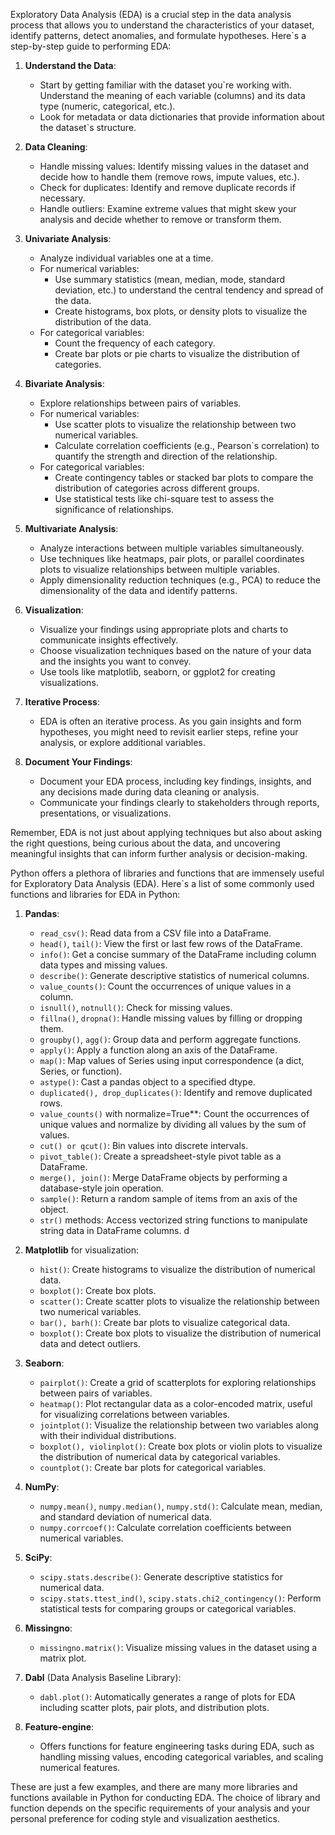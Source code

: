 Exploratory Data Analysis (EDA) is a crucial step in the data analysis process that allows you to understand the characteristics of your dataset, identify patterns, detect anomalies, and formulate hypotheses. Here`s a step-by-step guide to performing EDA:

1. **Understand the Data**: 
   - Start by getting familiar with the dataset you`re working with. Understand the meaning of each variable (columns) and its data type (numeric, categorical, etc.).
   - Look for metadata or data dictionaries that provide information about the dataset`s structure.

2. **Data Cleaning**:
   - Handle missing values: Identify missing values in the dataset and decide how to handle them (remove rows, impute values, etc.).
   - Check for duplicates: Identify and remove duplicate records if necessary.
   - Handle outliers: Examine extreme values that might skew your analysis and decide whether to remove or transform them.

3. **Univariate Analysis**:
   - Analyze individual variables one at a time.
   - For numerical variables:
     - Use summary statistics (mean, median, mode, standard deviation, etc.) to understand the central tendency and spread of the data.
     - Create histograms, box plots, or density plots to visualize the distribution of the data.
   - For categorical variables:
     - Count the frequency of each category.
     - Create bar plots or pie charts to visualize the distribution of categories.

4. **Bivariate Analysis**:
   - Explore relationships between pairs of variables.
   - For numerical variables:
     - Use scatter plots to visualize the relationship between two numerical variables.
     - Calculate correlation coefficients (e.g., Pearson`s correlation) to quantify the strength and direction of the relationship.
   - For categorical variables:
     - Create contingency tables or stacked bar plots to compare the distribution of categories across different groups.
     - Use statistical tests like chi-square test to assess the significance of relationships.

5. **Multivariate Analysis**:
   - Analyze interactions between multiple variables simultaneously.
   - Use techniques like heatmaps, pair plots, or parallel coordinates plots to visualize relationships between multiple variables.
   - Apply dimensionality reduction techniques (e.g., PCA) to reduce the dimensionality of the data and identify patterns.

6. **Visualization**:
   - Visualize your findings using appropriate plots and charts to communicate insights effectively.
   - Choose visualization techniques based on the nature of your data and the insights you want to convey.
   - Use tools like matplotlib, seaborn, or ggplot2 for creating visualizations.

7. **Iterative Process**:
   - EDA is often an iterative process. As you gain insights and form hypotheses, you might need to revisit earlier steps, refine your analysis, or explore additional variables.

8. **Document Your Findings**:
   - Document your EDA process, including key findings, insights, and any decisions made during data cleaning or analysis.
   - Communicate your findings clearly to stakeholders through reports, presentations, or visualizations.

Remember, EDA is not just about applying techniques but also about asking the right questions, being curious about the data, and uncovering meaningful insights that can inform further analysis or decision-making.

Python offers a plethora of libraries and functions that are immensely useful for Exploratory Data Analysis (EDA). Here`s a list of some commonly used functions and libraries for EDA in Python:

1. **Pandas**:
   - `read_csv()`: Read data from a CSV file into a DataFrame.
   - `head()`, `tail()`: View the first or last few rows of the DataFrame.
   - `info()`: Get a concise summary of the DataFrame including column data types and missing values.
   - `describe()`: Generate descriptive statistics of numerical columns.
   - `value_counts()`: Count the occurrences of unique values in a column.
   - `isnull()`, `notnull()`: Check for missing values.
   - `fillna()`, `dropna()`: Handle missing values by filling or dropping them.
   - `groupby()`, `agg()`: Group data and perform aggregate functions.
   - `apply()`: Apply a function along an axis of the DataFrame.
   - `map()`: Map values of Series using input correspondence (a dict, Series, or function).
   - `astype()`: Cast a pandas object to a specified dtype.
   - `duplicated(), drop_duplicates()`: Identify and remove duplicated rows.
   - `value_counts()` with normalize=True**: Count the occurrences of unique values and normalize by dividing all values by the sum of values.
   - `cut() or qcut()`: Bin values into discrete intervals.
   - `pivot_table()`: Create a spreadsheet-style pivot table as a DataFrame.
   - `merge(), join()`: Merge DataFrame objects by performing a database-style join operation.
   - `sample()`: Return a random sample of items from an axis of the object.
   - `str()` methods: Access vectorized string functions to manipulate string data in DataFrame columns.
     d
2. **Matplotlib** for visualization:
   - `hist()`: Create histograms to visualize the distribution of numerical data.
   - `boxplot()`: Create box plots.
   - `scatter()`: Create scatter plots to visualize the relationship between two numerical variables.
   - `bar(), barh()`: Create bar plots to visualize categorical data.
   - `boxplot()`: Create box plots to visualize the distribution of numerical data and detect outliers.

3. **Seaborn**:
   - `pairplot()`: Create a grid of scatterplots for exploring relationships between pairs of variables.
   - `heatmap()`: Plot rectangular data as a color-encoded matrix, useful for visualizing correlations between variables.
   - `jointplot()`: Visualize the relationship between two variables along with their individual distributions.
   - `boxplot(), violinplot()`: Create box plots or violin plots to visualize the distribution of numerical data by categorical variables.
   - `countplot()`: Create bar plots for categorical variables.

4. **NumPy**:
   - `numpy.mean()`, `numpy.median()`, `numpy.std()`: Calculate mean, median, and standard deviation of numerical data.
   - `numpy.corrcoef()`: Calculate correlation coefficients between numerical variables.

5. **SciPy**:
   - `scipy.stats.describe()`: Generate descriptive statistics for numerical data.
   - `scipy.stats.ttest_ind()`, `scipy.stats.chi2_contingency()`: Perform statistical tests for comparing groups or categorical variables.

6. **Missingno**:
   - `missingno.matrix()`: Visualize missing values in the dataset using a matrix plot.

7. **Dabl** (Data Analysis Baseline Library):
   - `dabl.plot()`: Automatically generates a range of plots for EDA including scatter plots, pair plots, and distribution plots.

8. **Feature-engine**:
   - Offers functions for feature engineering tasks during EDA, such as handling missing values, encoding categorical variables, and scaling numerical features.

These are just a few examples, and there are many more libraries and functions available in Python for conducting EDA. The choice of library and function depends on the specific requirements of your analysis and your personal preference for coding style and visualization aesthetics.
